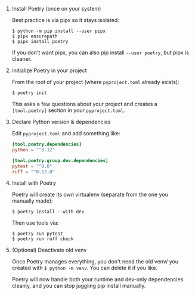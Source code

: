 1. Install Poetry (once on your system)

    Best practice is via pipx so it stays isolated:
    ```unix
    $ python -m pip install --user pipx
    $ pipx ensurepath
    $ pipx install poetry
    ```
    
    If you don't want pipx, you can also pip install `--user poetry`, but pipx is cleaner.

2. Initialize Poetry in your project

    From the root of your project (where `pyproject.toml` already exists):
    ```unix
    $ poetry init
    ```

    This asks a few questions about your project and creates a `[tool.poetry]` section in your `pyproject.toml`.

3. Declare Python version & dependencies

    Edit `pyproject.toml` and add something like:
    ```toml
    [tool.poetry.dependencies]
    python = "^3.12"
    
    [tool.poetry.group.dev.dependencies]
    pytest = "^8.0"
    ruff = "^0.12.0"
    ```

4. Install with Poetry

    Poetry will create its own virtualenv (separate from the one you manually made):
    ```unix
    $ poetry install --with dev
    ```
    
    Then use tools via:
    ```unix
    $ poetry run pytest
    $ poetry run ruff check
    ```

5. (Optional) Deactivate old venv

    Once Poetry manages everything, you don't need the old venv/ you created with `$ python -m venv`. You can delete it if you like.
    
    Poetry will now handle both your runtime and dev-only dependencies cleanly, and you can stop juggling pip install manually.